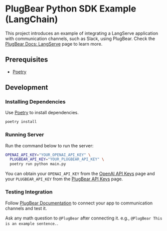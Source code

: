 # PlugBear Python SDK Example (LangChain)

This project introduces an example of integrating a LangServe application with
communication channels, such as Slack, using PlugBear. Check the [PlugBear Docs: LangServe](https://docs.plugbear.io/integrations/langchain/langserve) page to learn more.

## Prerequisites

- [Poetry](https://python-poetry.org)

## Development

### Installing Dependencies

Use [Poetry](https://python-poetry.org/) to install dependencies.

```bash
poetry install
```

### Running Server

Run the command below to run the server:

```bash
OPENAI_API_KEY="YOUR_OPENAI_API_KEY" \
  PLUGBEAR_API_KEY="YOUR_PLUGBEAR_API_KEY" \
  poetry run python main.py
```

You can obtain your `OPENAI_API_KEY` from the
[OpenAI API Keys](https://platform.openai.com/api-keys) page and your
`PLUGBEAR_API_KEY` from the
[PlugBear API Keys](https://auth.plugbear.io/org/api_keys) page.

### Testing Integration

Follow [PlugBear Documentation](https://docs.plugbear.io) to connect your app
to communication channels and test it.

Ask any math question to `@PlugBear` after connecting it. e.g.,
``@PlugBear This is an example sentence.``.
